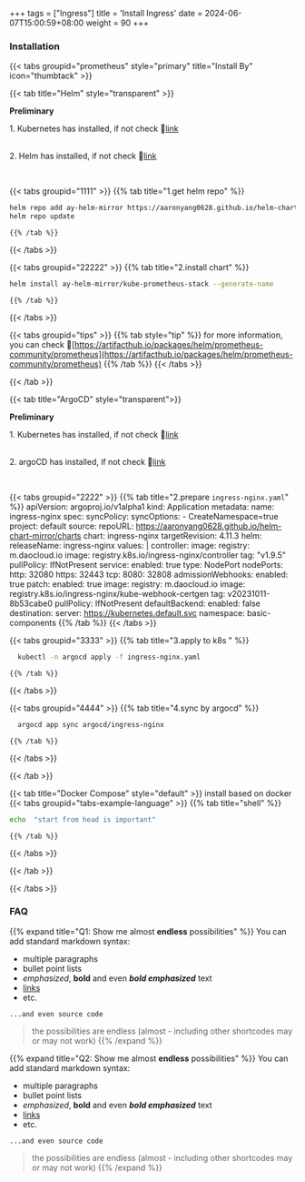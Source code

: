 +++
tags = ["Ingress"]
title = 'Install Ingress'
date = 2024-06-07T15:00:59+08:00
weight = 90
+++


### Installation

{{< tabs groupid="prometheus" style="primary" title="Install By" icon="thumbtack" >}}

{{< tab title="Helm" style="transparent" >}}
  <p> <b>Preliminary </b></p>
  1. Kubernetes has installed, if not check 🔗<a href="/docs/argo/argo-cd/install_argocd/index.html" target="_blank">link</a> </p></br>
  2. Helm has installed, if not check 🔗<a href="/docs/argo/argo-cd/install_argocd/index.html" target="_blank">link</a> </p></br>

  {{< tabs groupid="1111" >}}
    {{% tab title="1.get helm repo" %}}
  ```bash
  helm repo add ay-helm-mirror https://aaronyang0628.github.io/helm-chart-mirror/charts
  helm repo update
  ```
    {{% /tab %}}
  {{< /tabs >}}

  {{< tabs groupid="22222" >}}
    {{% tab title="2.install chart" %}}
  ```bash
  helm install ay-helm-mirror/kube-prometheus-stack --generate-name
  ```
    {{% /tab %}}
  {{< /tabs >}}

  {{< tabs groupid="tips" >}}
    {{% tab style="tip" %}}
  for more information, you can check 🔗[https://artifacthub.io/packages/helm/prometheus-community/prometheus](https://artifacthub.io/packages/helm/prometheus-community/prometheus)
    {{% /tab %}}
  {{< /tabs >}}

{{< /tab >}}

{{< tab title="ArgoCD" style="transparent">}}
  <p> <b>Preliminary </b></p>
  1. Kubernetes has installed, if not check 🔗<a href="/docs/argo/argo-cd/install_argocd/index.html" target="_blank">link</a> </p></br>
  2. argoCD has installed, if not check 🔗<a href="/docs/argo/argo-cd/install_argocd/index.html" target="_blank">link</a> </p></br>

  {{< tabs groupid="2222" >}}
    {{% tab title="2.prepare `ingress-nginx.yaml`" %}}
    apiVersion: argoproj.io/v1alpha1
    kind: Application
    metadata:
      name: ingress-nginx
    spec:
      syncPolicy:
        syncOptions:
        - CreateNamespace=true
      project: default
      source:
        repoURL: https://aaronyang0628.github.io/helm-chart-mirror/charts
        chart: ingress-nginx
        targetRevision: 4.11.3
        helm:
          releaseName: ingress-nginx
          values: |
            controller:
              image:
                registry: m.daocloud.io
                image: registry.k8s.io/ingress-nginx/controller
                tag: "v1.9.5"
                pullPolicy: IfNotPresent
              service:
                enabled: true
                type: NodePort
                nodePorts:
                  http: 32080
                  https: 32443
                  tcp:
                    8080: 32808
              admissionWebhooks:
                enabled: true
                patch:
                  enabled: true
                  image:
                    registry: m.daocloud.io
                    image: registry.k8s.io/ingress-nginx/kube-webhook-certgen
                    tag: v20231011-8b53cabe0
                    pullPolicy: IfNotPresent
            defaultBackend:
              enabled: false
      destination:
        server: https://kubernetes.default.svc
        namespace: basic-components
    {{% /tab %}}
  {{< /tabs >}}


  {{< tabs groupid="3333" >}}
    {{% tab title="3.apply to k8s " %}}
  ```bash
    kubectl -n argocd apply -f ingress-nginx.yaml
  ```
    {{% /tab %}}
  {{< /tabs >}}

  {{< tabs groupid="4444" >}}
    {{% tab title="4.sync by argocd" %}}
  ```bash
    argocd app sync argocd/ingress-nginx
  ```
    {{% /tab %}}
  {{< /tabs >}}


{{< /tab >}}


{{< tab title="Docker Compose" style="default" >}}
  install based on docker
  {{< tabs groupid="tabs-example-language" >}}
    {{% tab title="shell" %}}
  ```bash
  echo  "start from head is important"
  ```
    {{% /tab %}}
  {{< /tabs >}}

{{< /tab >}}

{{< /tabs >}}



### FAQ

{{% expand title="Q1: Show me almost **endless** possibilities" %}}
You can add standard markdown syntax:

- multiple paragraphs
- bullet point lists
- _emphasized_, **bold** and even **_bold emphasized_** text
- [links](https://example.com)
- etc.

```plaintext
...and even source code
```

> the possibilities are endless (almost - including other shortcodes may or may not work)
{{% /expand %}}


{{% expand title="Q2: Show me almost **endless** possibilities" %}}
You can add standard markdown syntax:

- multiple paragraphs
- bullet point lists
- _emphasized_, **bold** and even **_bold emphasized_** text
- [links](https://example.com)
- etc.

```plaintext
...and even source code
```

> the possibilities are endless (almost - including other shortcodes may or may not work)
{{% /expand %}}